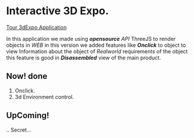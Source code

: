Interactive 3D Expo.
==

[Tour 3dExpo Application](http://proto3d.000webhostapp.com/)

In this application we made using **_opensource_** _API_ ThreeJS to render objects in *WEB* in this version we added features 
like **_Onclick_** to object to view Information about the object of _Realworld_ requirements of the object this feature is
good in _**Disassembled**_ view of the main product.

Now! done
---
1. Onclick.
2. 3d Environment control.

UpComing!
---
..
Secret...

